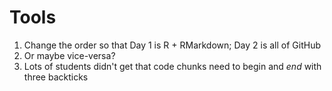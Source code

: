 # Tools

1. Change the order so that Day 1 is R + RMarkdown; Day 2 is all of GitHub
  1. Or maybe vice-versa?
1. Lots of students didn't get that code chunks need to begin and _end_ with three backticks